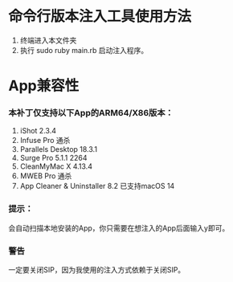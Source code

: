 # 命令行版本注入工具使用方法
1. 终端进入本文件夹
2. 执行 sudo ruby main.rb 启动注入程序。

# App兼容性
### 本补丁仅支持以下App的ARM64/X86版本：
1. iShot 2.3.4
2. Infuse Pro 通杀
3. Parallels Desktop 18.3.1
4. Surge Pro 5.1.1 2264
5. CleanMyMac X 4.13.4 
6. MWEB Pro 通杀
7. App Cleaner & Uninstaller 8.2 已支持macOS 14

### 提示：
会自动扫描本地安装的App，你只需要在想注入的App后面输入y即可。

### 警告
一定要关闭SIP，因为我使用的注入方式依赖于关闭SIP。